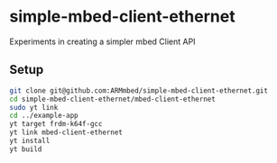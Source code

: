 # simple-mbed-client-ethernet

Experiments in creating a simpler mbed Client API

## Setup

```bash
git clone git@github.com:ARMmbed/simple-mbed-client-ethernet.git
cd simple-mbed-client-ethernet/mbed-client-ethernet
sudo yt link
cd ../example-app
yt target frdm-k64f-gcc
yt link mbed-client-ethernet
yt install
yt build
```
